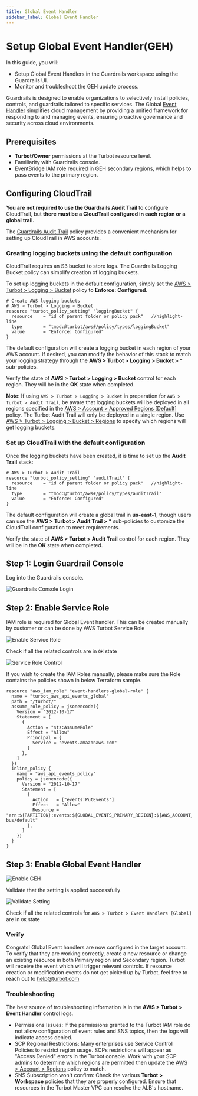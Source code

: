 ```yaml
---
title: Global Event Handler
sidebar_label: Global Event Handler
---
```


# Setup Global Event Handler(GEH)

In this guide, you will:

- Setup Global Event Handlers in the Guardrails workspace using the Guardrails UI.
- Monitor and troubleshoot the GEH update process.

Guardrails is designed to enable organizations to selectively install policies, controls, and guardrails tailored to specific services. The Global [Event Handler](/guardrails/docs/reference/glossary#event-handler) simplifies cloud management by providing a unified framework for responding to and managing events, ensuring proactive governance and security across cloud environments.

## Prerequisites

- **Turbot/Owner** permissions at the Turbot resource level.
- Familiarity with Guardrails console.
- EventBridge IAM role required in GEH secondary regions, which helps to pass events to the primary region.

## Configuring CloudTrail

<div className="alert alert-warning"> <strong>You are not required to use the Guardrails Audit Trail</strong> to configure CloudTrail, but <strong>there must be a CloudTrail configured in each region or a global trail.</strong>
</div>

The [Guardrails Audit Trail](/guardrails/docs/mods/aws/aws/policy#aws--turbot--audit-trail)
policy provides a convenient mechanism for setting up CloudTrail in AWS
accounts.

### Creating logging buckets using the default configuration

CloudTrail requires an S3 bucket to store logs. The Guardrails Logging Bucket policy
can simplify creation of logging buckets.

To set up logging buckets in the default configuration, simply set the
[AWS > Turbot > Logging > Bucket](/guardrails/docs/mods/aws/aws/policy#aws--region--logging-bucket-default)
policy to **Enforce: Configured**.

```hcl
# Create AWS logging buckets
# AWS > Turbot > Logging > Bucket
resource "turbot_policy_setting" "loggingBucket" {
  resource    = "id of parent folder or policy pack"   //highlight-line
  type        = "tmod:@turbot/aws#/policy/types/loggingBucket"
  value       = "Enforce: Configured"
}
```

The default configuration will create a logging bucket in each region of your
AWS account. If desired, you can modify the behavior of this stack to match your
logging strategy through the **AWS > Turbot > Logging > Bucket > \***
sub-policies.

Verify the state of **AWS > Turbot > Logging > Bucket** control for each region.
They will be in the **OK** state when completed.

**Note**: If using `AWS > Turbot > Logging > Bucket` in preparation for
`AWS > Turbot > Audit Trail`, be aware that logging buckets will be deployed in
all regions specified in the
[AWS > Account > Approved Regions \[Default\]](/guardrails/docs/mods/aws/aws/policy#aws--account--approved-regions-default)
policy. The Turbot Audit Trail will only be deployed in a single region. Use
[AWS > Turbot > Logging > Bucket > Regions](/guardrails/docs/mods/aws/aws/policy#aws--turbot--logging--bucket--regions)
to specify which regions will get logging buckets.

### Set up CloudTrail with the default configuration

Once the logging buckets have been created, it is time to set up the **Audit
Trail** stack:

```hcl
# AWS > Turbot > Audit Trail
resource "turbot_policy_setting" "auditTrail" {
  resource    = "id of parent folder or policy pack"   //highlight-line
  type        = "tmod:@turbot/aws#/policy/types/auditTrail"
  value       = "Enforce: Configured"
}
```

The default configuration will create a global trail in **us-east-1**, though
users can use the **AWS > Turbot > Audit Trail > \*** sub-policies to customize
the CloudTrail configuration to meet requirements.

Verify the state of **AWS > Turbot > Audit Trail** control for each region. They
will be in the **OK** state when completed.

## Step 1: Login Guardrail Console

Log into the Guardrails console.

![Guardrails Console Login](/images/docs/guardrails/guides/hosting-guardrails/updating-stacks/update-mod/guardrails-console-login.png)

## Step 2: Enable Service Role

IAM role is required for Global Event handler. This can be created manually by customer or can be done by AWS Turbot Service Role

![Enable Service Role](/images/docs/guides/configuring-guardrails/global-event-handler/1-geh-aws-turbot-service-roles.png)

Check if all the related controls are in `OK` state

![Service Role Control](/images/docs/guides/configuring-guardrails/global-event-handler/2-geh-check-control-status.png)

If you wish to create the IAM Roles manually, please make sure the Role contains the policies shown in below Terraform sample.

```
resource "aws_iam_role" "event-handlers-global-role" {
  name = "turbot_aws_api_events_global"
  path = "/turbot/"
  assume_role_policy = jsonencode({
    Version = "2012-10-17"
    Statement = [
      {
        Action = "sts:AssumeRole"
        Effect = "Allow"
        Principal = {
          Service = "events.amazonaws.com"
        }
      },
    ]
  })
  inline_policy {
    name = "aws_api_events_policy"
    policy = jsonencode({
      Version = "2012-10-17"
      Statement = [
        {
          Action   = ["events:PutEvents"]
          Effect   = "Allow"
          Resource = "arn:${PARTITION}:events:${GLOBAL_EVENTS_PRIMARY_REGION}:${AWS_ACCOUNT_ID}:event-bus/default"
        },
      ]
    })
  }
}
```

## Step 3: Enable Global Event Handler

![Enable GEH](/images/docs/guides/configuring-guardrails/global-event-handler/3-gen-aws-turbot-event-handler-global-enabled.png)

Validate that the setting is applied successfully

![Validate Setting](/images/docs/guides/configuring-guardrails/global-event-handler/4-validate-post-setting.png)

Check if all the related controls for `AWS > Turbot > Event Handlers [Global]` are in `OK` state

### Verify

Congrats! Global Event handlers are now configured in the target account. To verify that they are working correctly, create a new resource or change an existing resource in both Primary region and Secondary region. Turbot will receive the event which will trigger relevant controls. If resource creation or modification events do not get picked up by Turbot, feel free to reach out to [help@turbot.com](mailto:help@turbot.com)

### Troubleshooting

The best source of troubleshooting information is in the **AWS > Turbot > Event
Handler** control logs.

- Permissions Issues: If the permissions granted to the Turbot IAM role do not
  allow configuration of event rules and SNS topics, then the logs will indicate
  access denied.
- SCP Regional Restrictions: Many enterprises use Service Control Policies to
  restrict region usage. SCPs restrictions will appear as "Access Denied" errors
  in the Turbot console. Work with your SCP admins to determine which regions
  are permitted then update the
  [AWS > Account > Regions](/guardrails/docs/mods/aws/aws/policy#aws--account--approved-regions-default)
  policy to match.
- SNS Subscription won't confirm: Check the various **Turbot > Workspace**
  policies that they are properly configured. Ensure that resources in the
  Turbot Master VPC can resolve the ALB's hostname.
